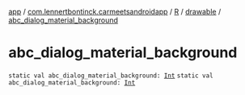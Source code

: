 [app](../../../index.md) / [com.lennertbontinck.carmeetsandroidapp](../../index.md) / [R](../index.md) / [drawable](index.md) / [abc_dialog_material_background](./abc_dialog_material_background.md)

# abc_dialog_material_background

`static val abc_dialog_material_background: `[`Int`](https://kotlinlang.org/api/latest/jvm/stdlib/kotlin/-int/index.html)
`static val abc_dialog_material_background: `[`Int`](https://kotlinlang.org/api/latest/jvm/stdlib/kotlin/-int/index.html)